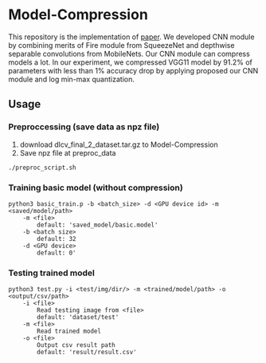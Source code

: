 # Model-Compression
This repository is the implementation of [paper](https://github.com/ChingYenShih/Model-Compression/blob/master/paper/FLAME%20A%20NEW%20CNN%20MODULE%20FOR%20LARGE%20MODEL%20COMPRESSION.pdf).
We developed CNN module by combining merits of Fire module from SqueezeNet and depthwise separable convolutions from MobileNets. Our CNN module can compress models a lot. In our experiment, we compressed VGG11 model by 91.2% of parameters with less than 1% accuracy drop by applying proposed our CNN module and log min-max quantization.

## Usage
### Preproccessing (save data as npz file)
1. download dlcv_final_2_dataset.tar.gz to Model-Compression
2. Save npz file at preproc_data
```
./preproc_script.sh
```
### Training basic model (without compression)
```
python3 basic_train.p -b <batch_size> -d <GPU device id> -m <saved/model/path>
    -m <file>
        default: 'saved_model/basic.model'
    -b <batch size>
        default: 32
    -d <GPU device>
        default: 0'
```
### Testing trained model
```
python3 test.py -i <test/img/dir/> -m <trained/model/path> -o <output/csv/path>
    -i <file>
        Read testing image from <file>
        default: 'dataset/test'
    -m <file>
        Read trained model
    -o <file>
        Output csv result path
        default: 'result/result.csv'
```
